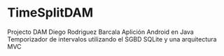 # TimeSplitDAM
Projecto DAM Diego Rodriguez Barcala
Aplición Android en Java
Temporizador de intervalos utilizando el SGBD SQLite y una arquitectura MVC
